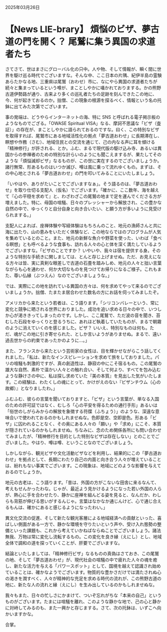 2025年03月26日

# 【News LIE-brary】 煩悩のビザ、夢古道の門を開く？ 尾鷲に集う異国の求道者たち

さてさて、世はまさにグローバル化の只中。人や物、そして情報が、瞬く間に世界を駆け巡る時代でございますな。そんな中、ここ日本の片隅、紀伊半島の霊験あらたかなる地、三重県は尾鷲（おわせ）市に、なにやら異国の求道者たちが続々と集まっているという噂が、まことしやかに囁かれておりまする。かの熊野古道伊勢路が通り、古来より多くの巡礼者たちの足跡を刻んできたこの地に、今、何が起きておるのか。拙僧、この現象の根源を探るべく、情報という名の托鉢に出てみた次第でございます。

事の発端は、どうやらインターネットの海、特に SNS と呼ばれる電子掲示板のようなものでござる。「OWASE Spiritual VISA」なる、摩訶不思議な「ビザ（査証）」の存在が、まことしやかに語られておるのですな。曰く、この特別なビザを取得すれば、尾鷲市にある地域活性化の拠点「夢古道おわせ」に長期滞在し、瞑想や作務（さむ）、地域住民との交流を通じて、己の内なる声に耳を傾ける「精神修行」が許される、とか。ふむ、まるで現代版の駆け込み寺、あるいは異国からの参禅者のための特別な計らいのようにも聞こえまするが、果たしてそのような「煩悩滅却ビザ」なるものが、この世に実在するのでございましょうか。諸行無常、形あるものはいつか滅び、噂は風に乗って流れゆくもの。まずは、その中心地とされる「夢古道おわせ」の門を叩いてみることにいたしましょう。

「いやはや、ありがたいことでございますなぁ」。そう語るのは、「夢古道おわせ」を取り仕切る支配人（仮名）でございます。「確かに、ここ数年、海を越えて『心の平穏を求めて』と、わざわざこの尾鷲の地まで足を運んでくださる方が増えました。特に、母国の喧騒、日々のプレッシャーから解放され、この豊かな自然の中で、ゆっくりと自分自身と向き合いたい、と願う方が多いように見受けられまする。」

支配人によれば、座禅体験や写経体験はもちろんのこと、地元の漁師さんと共に海に出たり、山の恵みをいただく体験など、この地ならではのプログラムが人気を集めているとのこと。また、地元の新鮮な魚介や野菜を使った、いわば「食べる瞑想」とも呼べるような食事も、訪れる人々の心と体を深く満たしているようでございますな。「ビザのことですか？ いやいや、我々は宿を提供する身。そのような特別な手続きに関しましては、とんと存じ上げませぬ。ただ、お見えになる方々は皆、実に真剣な眼差しで古道の石畳を踏みしめ、地元の人々と拙い言葉ながらも心を通わせ、何か大切なものを見つけてお帰りになるご様子。これもまた、尊い仏縁（ぶつえん）なのでございましょうな。」

では、実際にこの地を訪れている異国の方々は、何を求めてやって来るのでございましょうか。拙僧、たまたま居合わせた数名の方にお話を伺ってみましたぞ。

アメリカから来たという若者は、こう語ります。「シリコンバレーという、常に変化と競争に晒される世界におりました。成功を追い求める日々の中で、いつしか心が渇ききってしまったのです。しかし、ここ尾鷲で、ただ波の音を聞き、苔むした石段をゆっくりと登るうちに、あれほど執着していたものが、まるで朝霧のように消えていくのを感じました。ビザ？ いいえ、特別なものは何も。ただ、魂がこの地に引き寄せられた、としか言いようがありませぬ。まるで、遠い過去世からの約束であったかのように…。」

また、フランスから来たという芸術家の女性は、目を輝かせながらこう話してくれました。「私は、新たなインスピレーションを求めて旅をしておりました。パリの喧騒も刺激的ですが、真の創造性は、静寂の中にこそ宿るもの。この尾鷲の雄大な自然、素朴で温かい人々との触れ合い、そして何より、すべてを包み込むような静けさの中に、私は探し求めていた『美の本質』を見出した気がいたします。この経験は、わたくしの魂にとって、かけがえのない『ビザンチウム（心の故郷）』となりましたわ。」

ふむふむ、彼らの言葉を聞いておりますと、「ビザ」という言葉が、単なる入国のための許可証ではなく、むしろ「心の平安を得るための通行手形」あるいは「俗世のしがらみからの解放を象徴する符牒（ふちょう）」のような、深遠な意味合いで使われておるのかもしれませぬな。色即是空、空即是色。形ある「ビザ」に囚われることなく、その奥にある人々の「願い」や「求め」にこそ、本質が隠されているのかもしれませぬ。ちなみに、念のため関係各所にも問い合わせてみましたが、「精神修行を目的とした特別なビザは存在しない」とのことでございました。やはり、噂は噂、ということなのでございましょう。

しかしながら、観光ビザや文化活動ビザなどを利用し、結果的にこの「夢古道おわせ」を拠点として、長期にわたり自己の内面と向き合う人々が増えていることは、紛れもない事実でございます。この現象は、地域にどのような影響を与えておるのでしょうか。

地元の古老は、こう語ります。「昔は、外国の方がこないな田舎に来るなんて、考えもせんかったわな。じゃが、最近よう見かけるようになった若い外国の人らが、熱心に手を合わせたり、静かに座禅を組んどる姿を見ると、なんだか、わしらも背筋が伸びる思いがするんじゃ。言葉はなかなか通じんけど、心で通じ合えるもんは、確かにあると感じるようになったわい。」

異文化交流の促進、そして新たな観光客層による地域経済への貢献といった、喜ばしい側面がある一方で、静かな環境を守りたいという声や、受け入れ態勢の整備といった課題も、これから考えていかねばならぬことでございましょう。諸法無我、万物は常に変化し流転するもの。この変化を良き縁（えにし）とし、地域全体で調和の道を探っていくことが、肝要でございますな。

結論といたしましては、「精神修行ビザ」なるものの真偽はさておき、この尾鷲の地、そして「夢古道おわせ」が、現代社会の喧騒の中で疲れた人々の魂を癒し、新たな活力を与える「パワースポット」として、国境を越えて認識され始めていることは、確かなようでございます。物質的な豊かさだけでは満たされぬ心の渇きを潤すべく、人々が精神的な充足を求める時代の流れが、この熊野古道の地に、新たな人の流れと縁（えにし）を生み出しているのかもしれませぬな。

我々もまた、日々の忙しさにかまけて、ついぞ忘れがちな「本来の自己」というものがございます。たまには喧騒を離れ、このような静かな地で、己の心と静かに対峙してみるのも、また一興かと存じまする。さて、次の托鉢は、いずこへ向かいますかな。

合掌。